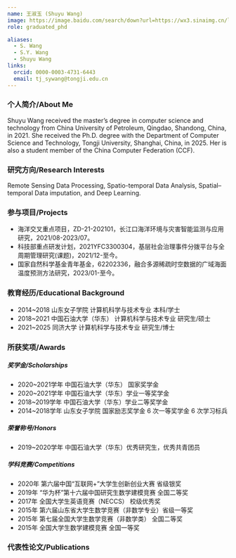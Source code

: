 ```yaml
---
name: 王淑玉 (Shuyu Wang)
image: https://image.baidu.com/search/down?url=https://wx3.sinaimg.cn/large/008K2OkEly1i3439mhpbej30u010l0v6.jpg
role: graduated_phd

aliases:
  - S. Wang
  - S.Y. Wang
  - Shuyu Wang
links:
  orcid: 0000-0003-4731-6443
  email: tj_sywang@tongji.edu.cn
---
```


### 个人简介/About Me
Shuyu Wang received the master’s degree in computer science and technology from China University of Petroleum, Qingdao, Shandong, China, in 2021.
She received the Ph.D. degree with the Department of Computer Science and Technology, Tongji University, Shanghai, China, in 2025. Her is also a student member of the China Computer Federation (CCF).

### 研究方向/Research Interests
Remote Sensing Data Processing, Spatio-temporal Data Analysis, Spatial–temporal Data imputation, and Deep Learning.

### 参与项目/Projects
- 海洋交叉重点项目，ZD-21-202101，长江口海洋环境与灾害智能监测与应用研究，2021/08-2023/07。
- 科技部重点研发计划，2021YFC3300304，基层社会治理事件分拨平台与全周期管理研究(课题)，2021/12-至今。
- 国家自然科学基金青年基金，62202336，融合多源稀疏时空数据的广域海面温度预测方法研究，2023/01-至今。

### 教育经历/Educational Background
- 2014~2018 山东女子学院 计算机科学与技术专业 本科/学士
- 2018~2021 中国石油大学（华东） 计算机科学与技术专业 研究生/硕士
- 2021~2025 同济大学 计算机科学与技术专业 研究生/博士

### 所获奖项/Awards

##### 奖学金/Scholarships
- 2020~2021学年 中国石油大学（华东） 国家奖学金
- 2020~2021学年 中国石油大学（华东）学业一等奖学金
- 2018~2019学年 中国石油大学（华东）学业二等奖学金
- 2014~2018学年 山东女子学院 国家励志奖学金 6 次一等奖学金 6 次学习标兵 
  
##### 荣誉称号/Honors
- 2019~2020学年 中国石油大学（华东）优秀研究生，优秀共青团员 
  
##### 学科竞赛/Competitions
- 2020年 第六届中国“互联网+”大学生创新创业大赛 省级银奖
- 2019年 “华为杯”第十六届中国研究生数学建模竞赛 全国二等奖 
- 2017年 全国大学生英语竞赛（NECCS） 校级优秀奖
- 2015年 第六届山东省大学生数学竞赛（非数学专业）省级一等奖
- 2015年 第七届全国大学生数学竞赛（非数学类） 全国二等奖
- 2015年 全国大学生数学建模竞赛 全国一等奖

### 代表性论文/Publications
